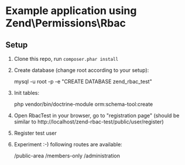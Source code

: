 Example application using Zend\Permissions\Rbac
===============================================

Setup
-----

1. Clone this repo, run `composer.phar install`

2. Create database (change root according to your setup):

    mysql -u root -p -e "CREATE DATABASE zend_rbac_test"

3. Init tables:

    php vendor/bin/doctrine-module orm:schema-tool:create

4. Open RbacTest in your browser, go to "registration page" (should be similar to http://localhost/zend-rbac-test/public/user/register)

5. Register test user

6. Experiment :-) following routes are available:

    /public-area
    /members-only
    /administration